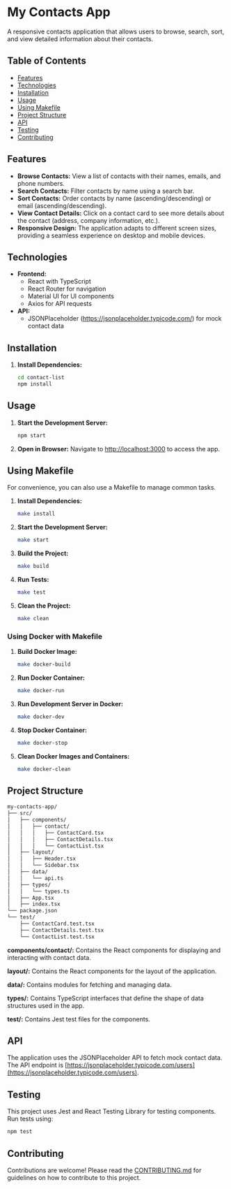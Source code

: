 
# My Contacts App

A responsive contacts application that allows users to browse, search, sort, and view detailed information about their contacts.

## Table of Contents

- [Features](#features)
- [Technologies](#technologies)
- [Installation](#installation)
- [Usage](#usage)
- [Using Makefile](#using-makefile)
- [Project Structure](#project-structure)
- [API](#api)
- [Testing](#testing)
- [Contributing](#contributing)

## Features

- **Browse Contacts:** View a list of contacts with their names, emails, and phone numbers.
- **Search Contacts:** Filter contacts by name using a search bar.
- **Sort Contacts:** Order contacts by name (ascending/descending) or email (ascending/descending).
- **View Contact Details:** Click on a contact card to see more details about the contact (address, company information, etc.).
- **Responsive Design:** The application adapts to different screen sizes, providing a seamless experience on desktop and mobile devices.

## Technologies

- **Frontend:**
  - React with TypeScript
  - React Router for navigation
  - Material UI for UI components
  - Axios for API requests
- **API:**
  - JSONPlaceholder (https://jsonplaceholder.typicode.com/) for mock contact data

## Installation


1. **Install Dependencies:**
   ```bash
   cd contact-list
   npm install
   ```

## Usage

1. **Start the Development Server:**
   ```bash
   npm start
   ```
2. **Open in Browser:** Navigate to [http://localhost:3000](http://localhost:3000) to access the app.

## Using Makefile

For convenience, you can also use a Makefile to manage common tasks.

1. **Install Dependencies:**
   ```bash
   make install
   ```

2. **Start the Development Server:**
   ```bash
   make start
   ```

3. **Build the Project:**
   ```bash
   make build
   ```

4. **Run Tests:**
   ```bash
   make test
   ```

5. **Clean the Project:**
   ```bash
   make clean
   ```

### Using Docker with Makefile

1. **Build Docker Image:**
   ```bash
   make docker-build
   ```

2. **Run Docker Container:**
   ```bash
   make docker-run
   ```

3. **Run Development Server in Docker:**
   ```bash
   make docker-dev
   ```

4. **Stop Docker Container:**
   ```bash
   make docker-stop
   ```

5. **Clean Docker Images and Containers:**
   ```bash
   make docker-clean
   ```

## Project Structure

```txt
my-contacts-app/
├── src/
│   ├── components/
│   │   ├── contact/
│   │   │   ├── ContactCard.tsx
│   │   │   ├── ContactDetails.tsx
│   │   │   └── ContactList.tsx
│   ├── layout/
│   │   ├── Header.tsx
│   │   └── Sidebar.tsx
│   ├── data/
│   │   └── api.ts
│   ├── types/
│   │   └── types.ts
│   ├── App.tsx
│   ├── index.tsx
└── package.json
└── test/
    ├── ContactCard.test.tsx
    ├── ContactDetails.test.tsx
    └── ContactList.test.tsx
```

**components/contact/:** Contains the React components for displaying and interacting with contact data.

**layout/:** Contains the React components for the layout of the application.

**data/:** Contains modules for fetching and managing data.

**types/:** Contains TypeScript interfaces that define the shape of data structures used in the app.

**test/:** Contains Jest test files for the components.

## API

The application uses the JSONPlaceholder API to fetch mock contact data. The API endpoint is [https://jsonplaceholder.typicode.com/users](https://jsonplaceholder.typicode.com/users).

## Testing

This project uses Jest and React Testing Library for testing components. Run tests using:

```bash
npm test
```

## Contributing

Contributions are welcome! Please read the [CONTRIBUTING.md](CONTRIBUTING.md) for guidelines on how to contribute to this project.
